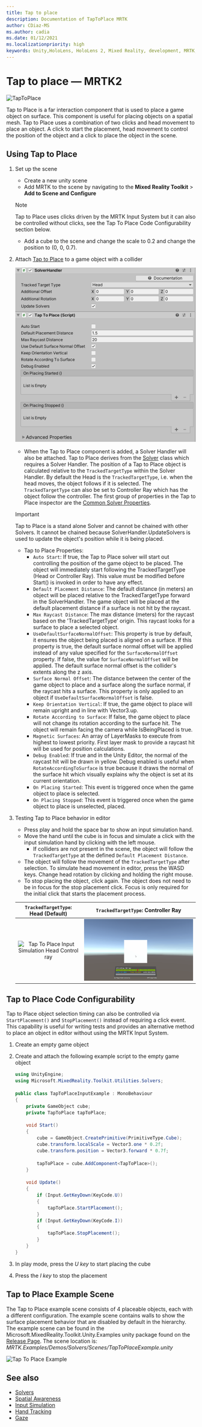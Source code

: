 ```yaml
---
title: Tap to place 
description: Documentation of TapToPlace MRTK
author: CDiaz-MS
ms.author: cadia
ms.date: 01/12/2021
ms.localizationpriority: high
keywords: Unity,HoloLens, HoloLens 2, Mixed Reality, development, MRTK, Tap to Place,
---
```


# Tap to place &#8212; MRTK2

![TapToPlace](../../images/solver/tap-to-place/TapToPlaceIntroGif.gif)

Tap to Place is a far interaction component that is used to place a game object on surface. This component is useful for placing objects on a spatial mesh. Tap to Place uses a combination of two clicks and head movement to place an object. A click to start the placement, head movement to control the position of the object and a click to place the object in the scene.

## Using Tap to Place

1. Set up the scene
    - Create a new unity scene
    - Add MRTK to the scene by navigating to the **Mixed Reality Toolkit** > **Add to Scene and Configure**
    > [!NOTE]
    > Tap to Place uses clicks driven by the MRTK Input System but it can also be controlled without clicks, see the Tap To Place Code Configurability section below.
    - Add a cube to the scene and change the scale to 0.2 and change the position to (0, 0, 0.7).
1. Attach [Tap to Place](xref:Microsoft.MixedReality.Toolkit.Utilities.Solvers.TapToPlace) to a game object with a collider

    ![TapToPlaceInspector](../../images/solver/tap-to-place/TapToPlaceInspector2.png)

    - When the Tap to Place component is added, a Solver Handler will also be attached. Tap to Place derives from the [Solver](solver.md) class which requires a Solver Handler. The position of a Tap to Place object is calculated relative to the `TrackedTargetType` within the Solver Handler. By default the Head is the `TrackedTargetType`, i.e. when the head moves, the object follows if it is selected.  The `TrackedTargetType` can also be set to Controller Ray which has the object follow the controller. The first group of properties in the Tap to Place inspector are the [Common Solver Properties](solver.md#common-solver-properties).  
    > [!IMPORTANT]
    > Tap to Place is a stand alone Solver and cannot be chained with other Solvers. It cannot be chained because SolverHandler.UpdateSolvers is used to update the object's position while it is being placed.
    - Tap to Place Properties:
        - `Auto Start`: If true, the Tap to Place solver will start out controlling the position of the game object to be placed. The object will immediately start following the TrackedTargetType (Head or Controller Ray). This value must be modified before Start() is invoked in order to have any effect.
        - `Default Placement Distance`: The default distance (in meters) an object will be placed relative to the TrackedTargetType forward in the SolverHandler. The game object will be placed at the default placement distance if a surface is not hit by the raycast.
        - `Max Raycast Distance`: The max distance (meters) for the raycast based on the 'TrackedTargetType' origin. This raycast looks for a surface to place a selected object.
        - `UseDefaultSurfaceNormalOffset`: This property is true by default, it ensures the object being placed is aligned on a surface. If this property is true, the default surface normal offset will be applied instead of any value specified for the `SurfaceNormalOffset` property. If false, the value for `SurfaceNormalOffset` will be applied. The default surface normal offset is the collider's extents along the z axis.
        - `Surface Normal Offset`: The distance between the center of the game object to place and a surface along the surface normal, if the raycast hits a surface. This property is only applied to an object if `UseDefaultSurfaceNormalOffset` is false.
        - `Keep Orientation Vertical`: If true, the game object to place will remain upright and in line with Vector3.up.
        - `Rotate According to Surface`: If false, the game object to place will not change its rotation according to the surface hit.  The object will remain facing the camera while IsBeingPlaced is true.
        - `Magnetic Surfaces`: An array of LayerMasks to execute from highest to lowest priority. First layer mask to provide a raycast hit will be used for position calculations.
        - `Debug Enabled`: If true and in the Unity Editor, the normal of the raycast hit will be drawn in yellow. Debug enabled is useful when `RotateAccordingToSurface` is true because it draws the normal of the surface hit which visually explains why the object is set at its current orientation.
        - `On Placing Started`: This event is triggered once when the game object to place is selected.
        - `On Placing Stopped`: This event is triggered once when the game object to place is unselected, placed.

1. Testing Tap to Place behavior in editor
    - Press play and hold the space bar to show an input simulation hand.
    - Move the hand until the cube is in focus and simulate a click with the input simulation hand by clicking with the left mouse.
        - If colliders are not present in the scene, the object will follow the `TrackedTargetType` at the defined `Default Placement Distance`.
    - The object will follow the movement of the `TrackedTargetType` after selection. To simulate head movement in editor, press the WASD keys. Change head rotation by clicking and holding the right mouse.
    - To stop placing the object, click again.  The object does not need to be in focus for the stop placement click. Focus is only required for the initial click that starts the placement process.

    `TrackedTargetType`: Head (Default) |  `TrackedTargetType`: Controller Ray
    :-------------------------:|:-------------------------:
    ![Tap To Place Input Simulation Head Control ray](../../images/solver/tap-to-place/TapToPlaceInputSimulationHead.gif)  |  ![Tap To Place Input Simulation Controller Ray 2](../../images/solver/tap-to-place/TapToPlaceInputSimulationControllerRay.gif)

## Tap to Place Code Configurability

Tap to Place object selection timing can also be controlled via `StartPlacement()` and `StopPlacement()` instead of requiring a click event. This capability is useful for writing tests and provides an alternative method to place an object in editor without using the MRTK Input System.

1. Create an empty game object
1. Create and attach the following example script to the empty game object

    ```c#
    using UnityEngine;
    using Microsoft.MixedReality.Toolkit.Utilities.Solvers;

    public class TapToPlaceInputExample : MonoBehaviour
    {
        private GameObject cube;
        private TapToPlace tapToPlace;

        void Start()
        {
            cube = GameObject.CreatePrimitive(PrimitiveType.Cube);
            cube.transform.localScale = Vector3.one * 0.2f;
            cube.transform.position = Vector3.forward * 0.7f;

            tapToPlace = cube.AddComponent<TapToPlace>();
        }

        void Update()
        {
            if (Input.GetKeyDown(KeyCode.U))
            {
                tapToPlace.StartPlacement();
            }
            if (Input.GetKeyDown(KeyCode.I))
            {
                tapToPlace.StopPlacement();
            }
        }
    }
    ```

1. In play mode, press the *U key* to start placing the cube
1. Press the *I key* to stop the placement

## Tap to Place Example Scene

The Tap to Place example scene consists of 4 placeable objects, each with a different configuration. The example scene contains walls to show the surface placement behavior that are disabled by default in the hierarchy. The example scene can be found in the Microsoft.MixedReality.Toolkit.Unity.Examples unity package found on the [Release Page](https://github.com/Microsoft/MixedRealityToolkit-Unity/releases). The scene location is: *MRTK.Examples/Demos/Solvers/Scenes/TapToPlaceExample.unity*

![Tap To Place Example](../../images/solver/tap-to-place/TapToPlaceExampleScene.gif)

## See also

- [Solvers](solver.md)
- [Spatial Awareness](../../spatial-awareness/spatial-awareness-getting-started.md)
- [Input Simulation](../../input-simulation/input-simulation-service.md)
- [Hand Tracking](../../input/hand-tracking.md)
- [Gaze](../../input/gaze.md)
